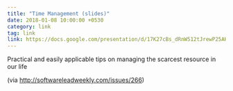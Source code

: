 ```yaml
---
title: "Time Management (slides)"
date: 2018-01-08 10:00:00 +0530
category: link
tag: link
link: https://docs.google.com/presentation/d/17K27cBs_dRnW512tJrewP25AHpiUPt7JxUcxjgSxSjs/present
---
```

Practical and easily applicable tips on managing the scarcest resource in our life

(via http://softwareleadweekly.com/issues/266)
